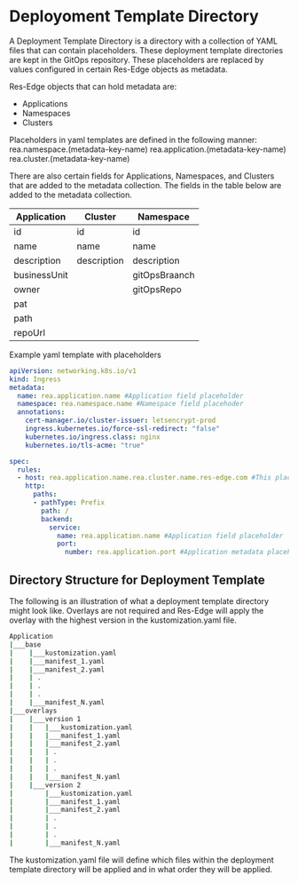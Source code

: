 # Deployoment Template Directory

A Deployment Template Directory is a directory with a collection of YAML files that can contain placeholders.  These deployment template directories are kept in the GitOps repository.  These placeholders are replaced by values configured in certain Res-Edge objects as metadata.  

Res-Edge objects that can hold metadata are:

- Applications
- Namespaces
- Clusters

Placeholders in yaml templates are defined in the following manner:
rea.namespace.(metadata-key-name)
rea.application.(metadata-key-name)
rea.cluster.(metadata-key-name)

There are also certain fields for Applications, Namespaces, and Clusters that are added to the metadata collection. The fields in the table below are added to the metadata collection.

| Application | Cluster | Namespace |
| ----------- | ------- | --------- |
| id | id | id |
| name | name | name |
| description | description | description |
| businessUnit | | gitOpsBraanch |
| owner | | gitOpsRepo |
| pat | | |
| path | | |
| repoUrl | | |

Example yaml template with placeholders

```yaml
apiVersion: networking.k8s.io/v1
kind: Ingress
metadata:
  name: rea.application.name #Application field placeholder
  namespace: rea.namespace.name #Namespace field placehoder
  annotations:
    cert-manager.io/cluster-issuer: letsencrypt-prod
    ingress.kubernetes.io/force-ssl-redirect: "false"
    kubernetes.io/ingress.class: nginx
    kubernetes.io/tls-acme: "true"

spec:
  rules:
  - host: rea.application.name.rea.cluster.name.res-edge.com #This placeholder containes both application metadata and cluster metadata within placeholder
    http:
      paths:
      - pathType: Prefix
        path: /
        backend:
          service:
            name: rea.application.name #Application field placeholder
            port:
              number: rea.application.port #Application metadata placeholder
```

## Directory Structure for Deployment Template

The following is an illustration of what a deployment template directory might look like.  Overlays are not required and Res-Edge will apply the overlay with the highest version in the kustomization.yaml file.

```bash
Application
|___base
|    |___kustomization.yaml
|    |___manifest_1.yaml
|    |___manifest_2.yaml
|    | .
|    | .
|    | .
|    |___manifest_N.yaml
|___overlays
|    |___version 1
|    |   |___kustomization.yaml
|    |   |___manifest_1.yaml
|    |   |___manifest_2.yaml
|    |   | .
|    |   | .
|    |   | .
|    |   |___manifest_N.yaml
|    |___version 2
|        |___kustomization.yaml
|        |___manifest_1.yaml
|        |___manifest_2.yaml
|        | .
|        | .
|        | .
|        |___manifest_N.yaml
```

The kustomization.yaml file will define which files within the deployment template directory will be applied and in what order they will be applied.
